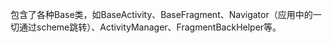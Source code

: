 包含了各种Base类，如BaseActivity、BaseFragment、Navigator（应用中的一切通过scheme跳转）、ActivityManager、FragmentBackHelper等。